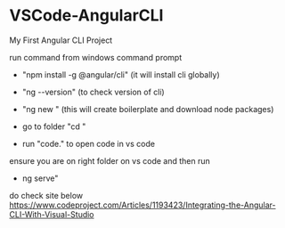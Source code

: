 # VSCode-AngularCLI
My First Angular CLI Project

run command from windows command prompt
* "npm install -g @angular/cli"
 (it will install cli globally)

 * "ng --version"
 (to check version of cli)

 * "ng new <project>"
 (this will create boilerplate and download node packages)
 * go to folder "cd <folder>"
 * run "code." to open code in vs code

 ensure you are on right folder on vs code and then run
 * ng serve"

 do check site below
 https://www.codeproject.com/Articles/1193423/Integrating-the-Angular-CLI-With-Visual-Studio

